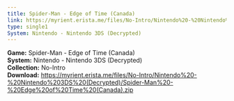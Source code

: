 ```yaml
---
title: Spider-Man - Edge of Time (Canada)
link: https://myrient.erista.me/files/No-Intro/Nintendo%20-%20Nintendo%203DS%20(Decrypted)/Spider-Man%20-%20Edge%20of%20Time%20(Canada).zip
type: single1
System: Nintendo - Nintendo 3DS (Decrypted)
---
```

<b>Game:</b> Spider-Man - Edge of Time (Canada)<br>
<b>System:</b> Nintendo - Nintendo 3DS (Decrypted)<br>
<b>Collection:</b> No-Intro<br>
<b>Download:</b> https://myrient.erista.me/files/No-Intro/Nintendo%20-%20Nintendo%203DS%20(Decrypted)/Spider-Man%20-%20Edge%20of%20Time%20(Canada).zip